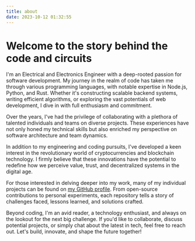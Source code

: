 ```yaml
---
title: about
date: 2023-10-12 01:32:55
---
```


# Welcome to the story behind the code and circuits

I'm an Electrical and Electronics Engineer with a deep-rooted passion for software development. My journey in the realm of code has taken me through various programming languages, with notable expertise in Node.js, Python, and Rust. Whether it's constructing scalable backend systems, writing efficient algorithms, or exploring the vast potentials of web development, I dive in with full enthusiasm and commitment.

Over the years, I've had the privilege of collaborating with a plethora of talented individuals and teams on diverse projects. These experiences have not only honed my technical skills but also enriched my perspective on software architecture and team dynamics.

In addition to my engineering and coding pursuits, I've developed a keen interest in the revolutionary world of cryptocurrencies and blockchain technology. I firmly believe that these innovations have the potential to redefine how we perceive value, trust, and decentralized systems in the digital age.

For those interested in delving deeper into my work, many of my individual projects can be found on [my GitHub profile](https://github.com/codeesura). From open-source contributions to personal experiments, each repository tells a story of challenges faced, lessons learned, and solutions crafted.

Beyond coding, I'm an avid reader, a technology enthusiast, and always on the lookout for the next big challenge. If you'd like to collaborate, discuss potential projects, or simply chat about the latest in tech, feel free to reach out. Let's build, innovate, and shape the future together!